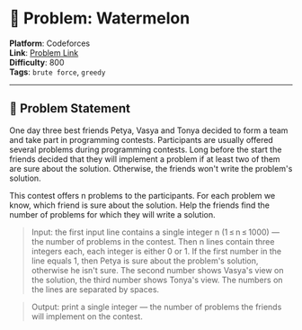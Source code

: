 # 🧩 Problem: Watermelon

**Platform**: Codeforces \
**Link**: [Problem Link](https://codeforces.com/problemset/problem/231/A) \
**Difficulty**: 800 \
**Tags**: `brute force`, `greedy`

---

## 📄 Problem Statement

One day three best friends Petya, Vasya and Tonya decided to form a team and take part in programming contests. Participants are usually offered several problems during programming contests. Long before the start the friends decided that they will implement a problem if at least two of them are sure about the solution. Otherwise, the friends won't write the problem's solution.

This contest offers n problems to the participants. For each problem we know, which friend is sure about the solution. Help the friends find the number of problems for which they will write a solution.

> Input: the first input line contains a single integer n (1 ≤ n ≤ 1000) — the number of problems in the contest. Then n lines contain three integers each, each integer is either 0 or 1. If the first number in the line equals 1, then Petya is sure about the problem's solution, otherwise he isn't sure. The second number shows Vasya's view on the solution, the third number shows Tonya's view. The numbers on the lines are separated by spaces.

> Output: print a single integer — the number of problems the friends will implement on the contest.
